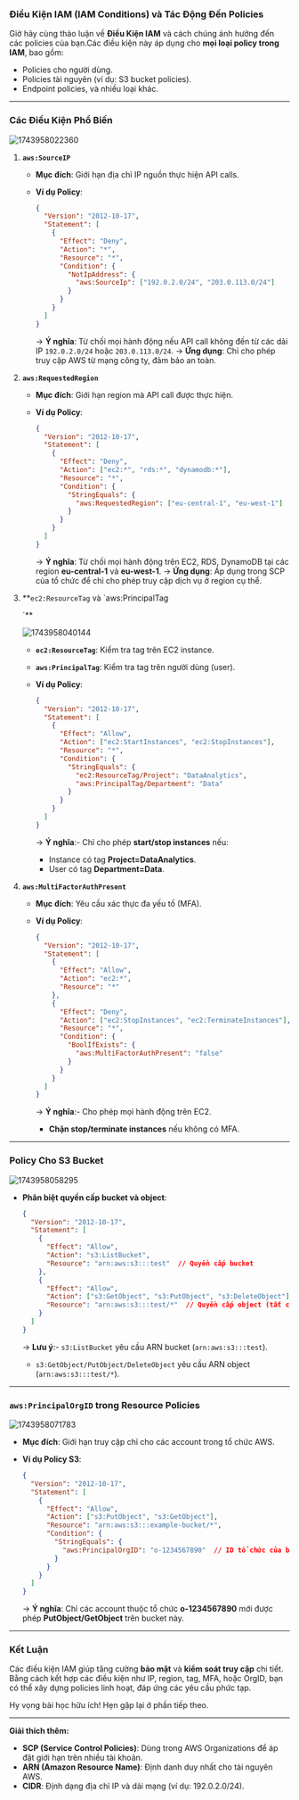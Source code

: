 ### **Điều Kiện IAM (IAM Conditions) và Tác Động Đến Policies**

Giờ hãy cùng thảo luận về **Điều Kiện IAM** và cách chúng ảnh hưởng đến các policies của bạn.Các điều kiện này áp dụng cho **mọi loại policy trong IAM**, bao gồm:

- Policies cho người dùng.
- Policies tài nguyên (ví dụ: S3 bucket policies).
- Endpoint policies, và nhiều loại khác.

---

### **Các Điều Kiện Phổ Biến**

![1743958022360](image/aws-policy/1743958022360.png)

1. **`aws:SourceIP`**

   - **Mục đích**: Giới hạn địa chỉ IP nguồn thực hiện API calls.
   - **Ví dụ Policy**:

     ```json
     {
       "Version": "2012-10-17",
       "Statement": [
         {
           "Effect": "Deny",
           "Action": "*",
           "Resource": "*",
           "Condition": {
             "NotIpAddress": {
               "aws:SourceIp": ["192.0.2.0/24", "203.0.113.0/24"]
             }
           }
         }
       ]
     }
     ```

     → **Ý nghĩa**: Từ chối mọi hành động nếu API call không đến từ các dải IP `192.0.2.0/24` hoặc `203.0.113.0/24`.
     → **Ứng dụng**: Chỉ cho phép truy cập AWS từ mạng công ty, đảm bảo an toàn.
2. **`aws:RequestedRegion`**

   - **Mục đích**: Giới hạn region mà API call được thực hiện.
   - **Ví dụ Policy**:

     ```json
     {
       "Version": "2012-10-17",
       "Statement": [
         {
           "Effect": "Deny",
           "Action": ["ec2:*", "rds:*", "dynamodb:*"],
           "Resource": "*",
           "Condition": {
             "StringEquals": {
               "aws:RequestedRegion": ["eu-central-1", "eu-west-1"]
             }
           }
         }
       ]
     }
     ```

     → **Ý nghĩa**: Từ chối mọi hành động trên EC2, RDS, DynamoDB tại các region **eu-central-1** và **eu-west-1**.
     → **Ứng dụng**: Áp dụng trong SCP của tổ chức để chỉ cho phép truy cập dịch vụ ở region cụ thể.
3. **`ec2:ResourceTag` và `aws:PrincipalTag

   `**

   ![1743958040144](image/aws-policy/1743958040144.png)

   - **`ec2:ResourceTag`**: Kiểm tra tag trên EC2 instance.
   - **`aws:PrincipalTag`**: Kiểm tra tag trên người dùng (user).
   - **Ví dụ Policy**:

     ```json
     {
       "Version": "2012-10-17",
       "Statement": [
         {
           "Effect": "Allow",
           "Action": ["ec2:StartInstances", "ec2:StopInstances"],
           "Resource": "*",
           "Condition": {
             "StringEquals": {
               "ec2:ResourceTag/Project": "DataAnalytics",
               "aws:PrincipalTag/Department": "Data"
             }
           }
         }
       ]
     }
     ```

     → **Ý nghĩa**:- Chỉ cho phép **start/stop instances** nếu:

     - Instance có tag **Project=DataAnalytics**.
     - User có tag **Department=Data**.
4. **`aws:MultiFactorAuthPresent`**

   - **Mục đích**: Yêu cầu xác thực đa yếu tố (MFA).
   - **Ví dụ Policy**:

     ```json
     {
       "Version": "2012-10-17",
       "Statement": [
         {
           "Effect": "Allow",
           "Action": "ec2:*",
           "Resource": "*"
         },
         {
           "Effect": "Deny",
           "Action": ["ec2:StopInstances", "ec2:TerminateInstances"],
           "Resource": "*",
           "Condition": {
             "BoolIfExists": {
               "aws:MultiFactorAuthPresent": "false"
             }
           }
         }
       ]
     }
     ```

     → **Ý nghĩa**:- Cho phép mọi hành động trên EC2.

     - **Chặn stop/terminate instances** nếu không có MFA.

---

### **Policy Cho S3 Bucket**

![1743958058295](image/aws-policy/1743958058295.png)

- **Phân biệt quyền cấp bucket và object**:

  ```json
  {
    "Version": "2012-10-17",
    "Statement": [
      {
        "Effect": "Allow",
        "Action": "s3:ListBucket",
        "Resource": "arn:aws:s3:::test"  // Quyền cấp bucket
      },
      {
        "Effect": "Allow",
        "Action": ["s3:GetObject", "s3:PutObject", "s3:DeleteObject"],
        "Resource": "arn:aws:s3:::test/*"  // Quyền cấp object (tất cả objects trong bucket)
      }
    ]
  }
  ```

  → **Lưu ý**:- `s3:ListBucket` yêu cầu ARN bucket (`arn:aws:s3:::test`).

  - `s3:GetObject/PutObject/DeleteObject` yêu cầu ARN object (`arn:aws:s3:::test/*`).

---

### **`aws:PrincipalOrgID` trong Resource Policies**

![1743958071783](image/aws-policy/1743958071783.png)

- **Mục đích**: Giới hạn truy cập chỉ cho các account trong tổ chức AWS.
- **Ví dụ Policy S3**:

  ```json
  {
    "Version": "2012-10-17",
    "Statement": [
      {
        "Effect": "Allow",
        "Action": ["s3:PutObject", "s3:GetObject"],
        "Resource": "arn:aws:s3:::example-bucket/*",
        "Condition": {
          "StringEquals": {
            "aws:PrincipalOrgID": "o-1234567890"  // ID tổ chức của bạn
          }
        }
      }
    ]
  }
  ```

  → **Ý nghĩa**: Chỉ các account thuộc tổ chức **o-1234567890** mới được phép **PutObject/GetObject** trên bucket này.

---

### **Kết Luận**

Các điều kiện IAM giúp tăng cường **bảo mật** và **kiểm soát truy cập** chi tiết. Bằng cách kết hợp các điều kiện như IP, region, tag, MFA, hoặc OrgID, bạn có thể xây dựng policies linh hoạt, đáp ứng các yêu cầu phức tạp.

Hy vọng bài học hữu ích! Hẹn gặp lại ở phần tiếp theo.

---

**Giải thích thêm:**

- **SCP (Service Control Policies)**: Dùng trong AWS Organizations để áp đặt giới hạn trên nhiều tài khoản.
- **ARN (Amazon Resource Name)**: Định danh duy nhất cho tài nguyên AWS.
- **CIDR**: Định dạng địa chỉ IP và dải mạng (ví dụ: 192.0.2.0/24).
